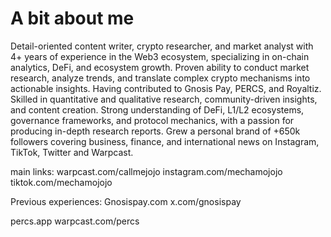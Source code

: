 # A bit about me

Detail-oriented content writer, crypto researcher, and market analyst with 4+ years of experience in the Web3 ecosystem, specializing in on-chain analytics, DeFi, and ecosystem growth. Proven ability to conduct market research, analyze trends, and translate complex crypto mechanisms into actionable insights.
Having contributed to Gnosis Pay, PERCS, and Royaltiz. Skilled in quantitative and qualitative research, community-driven insights, and content creation.
Strong understanding of DeFi, L1/L2 ecosystems, governance frameworks, and protocol mechanics, with a passion for producing in-depth research reports. Grew a personal brand of +650k followers covering business, finance, and international news on Instagram, TikTok, Twitter and Warpcast.

main links:
warpcast.com/callmejojo
instagram.com/mechamojojo
tiktok.com/mechamojojo

Previous experiences:
Gnosispay.com
x.com/gnosispay

percs.app
warpcast.com/percs
